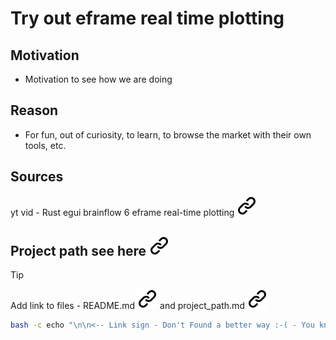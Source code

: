 # Try out eframe real time plotting
<!-- keep the format -->
## Motivation
<!-- keep the format -->
- Motivation to see how we are doing
<!-- keep the format -->
## Reason
<!-- keep the format -->
- For fun, out of curiosity, to learn, to browse the market with their own tools, etc.
<!-- keep the format -->
## Sources
<!-- keep the format -->
yt vid - Rust egui brainflow 6 eframe real-time plotting [![alt text][1]](https://www.youtube.com/watch?v=fy4YKPdBylM)
<!-- keep the format -->
## Project path see here [![alt text][1]](./project_path.md)
<!-- keep the format -->
>[!TIP]
>Add link to files - README.md [![alt text][1]](./README.md) and project_path.md [![alt text][1]](./project_path.md)
><!-- -->
>```bash <!-- markdownlint-disable-line code-block-style -->
> bash -c echo "\n\n<-- Link sign - Don't Found a better way :-( - You know a better method? - send me a email --> \n\n[1]: ./img/link_symbol.svg"  >> ./README.md
>```
<!-- keep the format -->
<!-- make folder and download the link sign vai curl -->
<!-- mkdir -p img && curl --create-dirs --output-dir img -O  "https://raw.githubusercontent.com/MathiasStadler/link_symbol_svg/refs/heads/main/link_symbol.svg"-->
<!-- Link sign - Don't Found a better way :-( - You know a better method? - send me a email -->
[1]: ./img/link_symbol.svg
<!-- keep the format -->